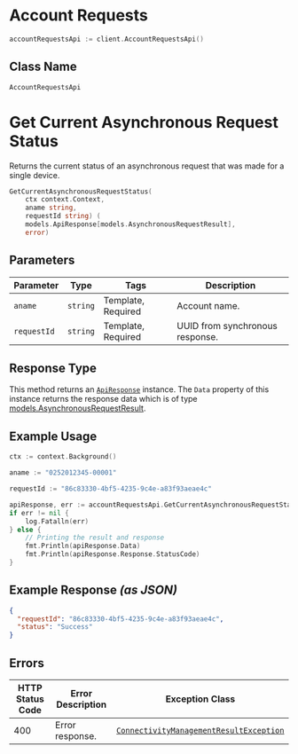 # Account Requests

```go
accountRequestsApi := client.AccountRequestsApi()
```

## Class Name

`AccountRequestsApi`


# Get Current Asynchronous Request Status

Returns the current status of an asynchronous request that was made for a single device.

```go
GetCurrentAsynchronousRequestStatus(
    ctx context.Context,
    aname string,
    requestId string) (
    models.ApiResponse[models.AsynchronousRequestResult],
    error)
```

## Parameters

| Parameter | Type | Tags | Description |
|  --- | --- | --- | --- |
| `aname` | `string` | Template, Required | Account name. |
| `requestId` | `string` | Template, Required | UUID from synchronous response. |

## Response Type

This method returns an [`ApiResponse`](../../doc/api-response.md) instance. The `Data` property of this instance returns the response data which is of type [models.AsynchronousRequestResult](../../doc/models/asynchronous-request-result.md).

## Example Usage

```go
ctx := context.Background()

aname := "0252012345-00001"

requestId := "86c83330-4bf5-4235-9c4e-a83f93aeae4c"

apiResponse, err := accountRequestsApi.GetCurrentAsynchronousRequestStatus(ctx, aname, requestId)
if err != nil {
    log.Fatalln(err)
} else {
    // Printing the result and response
    fmt.Println(apiResponse.Data)
    fmt.Println(apiResponse.Response.StatusCode)
}
```

## Example Response *(as JSON)*

```json
{
  "requestId": "86c83330-4bf5-4235-9c4e-a83f93aeae4c",
  "status": "Success"
}
```

## Errors

| HTTP Status Code | Error Description | Exception Class |
|  --- | --- | --- |
| 400 | Error response. | [`ConnectivityManagementResultException`](../../doc/models/connectivity-management-result-exception.md) |

